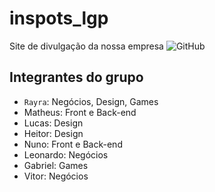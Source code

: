 # inspots_lgp
Site de divulgação da nossa empresa
![GitHub](https://img.shields.io/github/license/Math2034/inspots_lgp)


## Integrantes do grupo
- `Rayra`: Negócios, Design, Games
- Matheus: Front e Back-end
- Lucas: Design
- Heitor: Design
- Nuno: Front e Back-end
- Leonardo: Negócios
- Gabriel: Games
- Vitor: Negócios
